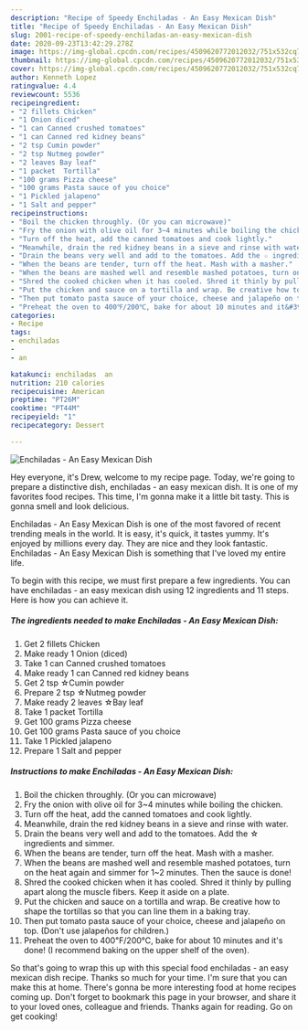 ```yaml
---
description: "Recipe of Speedy Enchiladas - An Easy Mexican Dish"
title: "Recipe of Speedy Enchiladas - An Easy Mexican Dish"
slug: 2001-recipe-of-speedy-enchiladas-an-easy-mexican-dish
date: 2020-09-23T13:42:29.278Z
image: https://img-global.cpcdn.com/recipes/4509620772012032/751x532cq70/enchiladas-an-easy-mexican-dish-recipe-main-photo.jpg
thumbnail: https://img-global.cpcdn.com/recipes/4509620772012032/751x532cq70/enchiladas-an-easy-mexican-dish-recipe-main-photo.jpg
cover: https://img-global.cpcdn.com/recipes/4509620772012032/751x532cq70/enchiladas-an-easy-mexican-dish-recipe-main-photo.jpg
author: Kenneth Lopez
ratingvalue: 4.4
reviewcount: 5536
recipeingredient:
- "2 fillets Chicken"
- "1 Onion diced"
- "1 can Canned crushed tomatoes"
- "1 can Canned red kidney beans"
- "2 tsp Cumin powder"
- "2 tsp Nutmeg powder"
- "2 leaves Bay leaf"
- "1 packet  Tortilla"
- "100 grams Pizza cheese"
- "100 grams Pasta sauce of you choice"
- "1 Pickled jalapeno"
- "1 Salt and pepper"
recipeinstructions:
- "Boil the chicken throughly. (Or you can microwave)"
- "Fry the onion with olive oil for 3~4 minutes while boiling the chicken."
- "Turn off the heat, add the canned tomatoes and cook lightly."
- "Meanwhile, drain the red kidney beans in a sieve and rinse with water."
- "Drain the beans very well and add to the tomatoes. Add the ☆ ingredients and simmer."
- "When the beans are tender, turn off the heat. Mash with a masher."
- "When the beans are mashed well and resemble mashed potatoes, turn on the heat again and simmer for 1~2 minutes. Then the sauce is done!"
- "Shred the cooked chicken when it has cooled. Shred it thinly by pulling apart along the muscle fibers. Keep it aside on a plate."
- "Put the chicken and sauce on a tortilla and wrap. Be creative how to shape the tortillas so that you can line them in a baking tray."
- "Then put tomato pasta sauce of your choice, cheese and jalapeño on top. (Don&#39;t use jalapeños for children.)"
- "Preheat the oven to 400℉/200℃, bake for about 10 minutes and it&#39;s done! (I recommend baking on the upper shelf of the oven)."
categories:
- Recipe
tags:
- enchiladas
- 
- an

katakunci: enchiladas  an 
nutrition: 210 calories
recipecuisine: American
preptime: "PT26M"
cooktime: "PT44M"
recipeyield: "1"
recipecategory: Dessert

---
```



![Enchiladas - An Easy Mexican Dish](https://img-global.cpcdn.com/recipes/4509620772012032/751x532cq70/enchiladas-an-easy-mexican-dish-recipe-main-photo.jpg)

Hey everyone, it's Drew, welcome to my recipe page. Today, we're going to prepare a distinctive dish, enchiladas - an easy mexican dish. It is one of my favorites food recipes. This time, I'm gonna make it a little bit tasty. This is gonna smell and look delicious.

Enchiladas - An Easy Mexican Dish is one of the most favored of recent trending meals in the world. It is easy, it's quick, it tastes yummy. It's enjoyed by millions every day. They are nice and they look fantastic. Enchiladas - An Easy Mexican Dish is something that I've loved my entire life.




To begin with this recipe, we must first prepare a few ingredients. You can have enchiladas - an easy mexican dish using 12 ingredients and 11 steps. Here is how you can achieve it.

<!--inarticleads1-->

##### The ingredients needed to make Enchiladas - An Easy Mexican Dish:

1. Get 2 fillets Chicken
1. Make ready 1 Onion (diced)
1. Take 1 can Canned crushed tomatoes
1. Make ready 1 can Canned red kidney beans
1. Get 2 tsp ☆Cumin powder
1. Prepare 2 tsp ☆Nutmeg powder
1. Make ready 2 leaves ☆Bay leaf
1. Take 1 packet  Tortilla
1. Get 100 grams Pizza cheese
1. Get 100 grams Pasta sauce of you choice
1. Take 1 Pickled jalapeno
1. Prepare 1 Salt and pepper




<!--inarticleads2-->

##### Instructions to make Enchiladas - An Easy Mexican Dish:

1. Boil the chicken throughly. (Or you can microwave)
1. Fry the onion with olive oil for 3~4 minutes while boiling the chicken.
1. Turn off the heat, add the canned tomatoes and cook lightly.
1. Meanwhile, drain the red kidney beans in a sieve and rinse with water.
1. Drain the beans very well and add to the tomatoes. Add the ☆ ingredients and simmer.
1. When the beans are tender, turn off the heat. Mash with a masher.
1. When the beans are mashed well and resemble mashed potatoes, turn on the heat again and simmer for 1~2 minutes. Then the sauce is done!
1. Shred the cooked chicken when it has cooled. Shred it thinly by pulling apart along the muscle fibers. Keep it aside on a plate.
1. Put the chicken and sauce on a tortilla and wrap. Be creative how to shape the tortillas so that you can line them in a baking tray.
1. Then put tomato pasta sauce of your choice, cheese and jalapeño on top. (Don&#39;t use jalapeños for children.)
1. Preheat the oven to 400℉/200℃, bake for about 10 minutes and it&#39;s done! (I recommend baking on the upper shelf of the oven).




So that's going to wrap this up with this special food enchiladas - an easy mexican dish recipe. Thanks so much for your time. I'm sure that you can make this at home. There's gonna be more interesting food at home recipes coming up. Don't forget to bookmark this page in your browser, and share it to your loved ones, colleague and friends. Thanks again for reading. Go on get cooking!

